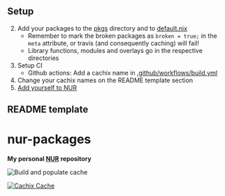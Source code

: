 ## Setup

2. Add your packages to the [pkgs](./pkgs) directory and to
   [default.nix](./default.nix)
   * Remember to mark the broken packages as `broken = true;` in the `meta`
     attribute, or travis (and consequently caching) will fail!
   * Library functions, modules and overlays go in the respective directories
3. Setup CI
   - Github actions: Add a cachix name in [.github/workflows/build.yml](./.github/workflows/build.yml)
5. Change your cachix names on the README template section
6. [Add yourself to NUR](https://github.com/nix-community/NUR#how-to-add-your-own-repository)

## README template

# nur-packages

**My personal [NUR](https://github.com/nix-community/NUR) repository**

![Build and populate cache](https://github.com/anttiharju/nur-packages/workflows/Build%20and%20populate%20cache/badge.svg)

[![Cachix Cache](https://img.shields.io/badge/cachix-anttiharju-blue.svg)](https://anttiharju.cachix.org)

